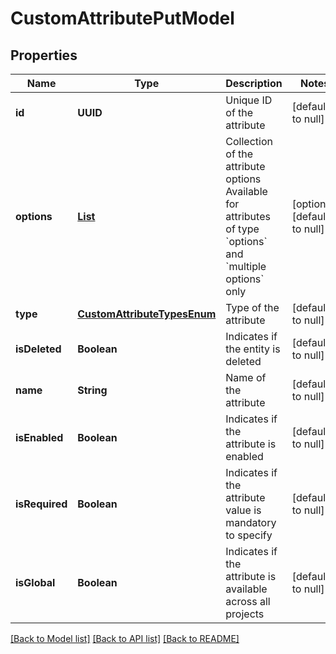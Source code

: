 # CustomAttributePutModel
## Properties

| Name | Type | Description | Notes |
|------------ | ------------- | ------------- | -------------|
| **id** | **UUID** | Unique ID of the attribute | [default to null] |
| **options** | [**List**](CustomAttributeOptionModel.md) | Collection of the attribute options   Available for attributes of type &#x60;options&#x60; and &#x60;multiple options&#x60; only | [optional] [default to null] |
| **type** | [**CustomAttributeTypesEnum**](CustomAttributeTypesEnum.md) | Type of the attribute | [default to null] |
| **isDeleted** | **Boolean** | Indicates if the entity is deleted | [default to null] |
| **name** | **String** | Name of the attribute | [default to null] |
| **isEnabled** | **Boolean** | Indicates if the attribute is enabled | [default to null] |
| **isRequired** | **Boolean** | Indicates if the attribute value is mandatory to specify | [default to null] |
| **isGlobal** | **Boolean** | Indicates if the attribute is available across all projects | [default to null] |

[[Back to Model list]](../README.md#documentation-for-models) [[Back to API list]](../README.md#documentation-for-api-endpoints) [[Back to README]](../README.md)

